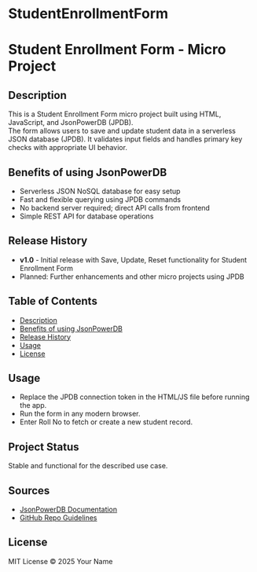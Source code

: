 # StudentEnrollmentForm
# Student Enrollment Form - Micro Project

## Description
This is a Student Enrollment Form micro project built using HTML, JavaScript, and JsonPowerDB (JPDB).  
The form allows users to save and update student data in a serverless JSON database (JPDB). It validates input fields and handles primary key checks with appropriate UI behavior.

## Benefits of using JsonPowerDB
- Serverless JSON NoSQL database for easy setup  
- Fast and flexible querying using JPDB commands  
- No backend server required; direct API calls from frontend  
- Simple REST API for database operations  

## Release History
- **v1.0** - Initial release with Save, Update, Reset functionality for Student Enrollment Form  
- Planned: Further enhancements and other micro projects using JPDB  

## Table of Contents
- [Description](#description)  
- [Benefits of using JsonPowerDB](#benefits-of-using-jsonpowerdb)  
- [Release History](#release-history)  
- [Usage](#usage)  
- [License](#license)

## Usage
- Replace the JPDB connection token in the HTML/JS file before running the app.  
- Run the form in any modern browser.  
- Enter Roll No to fetch or create a new student record.  

## Project Status
Stable and functional for the described use case.

## Sources
- [JsonPowerDB Documentation](https://jsonpowerdb.com)  
- [GitHub Repo Guidelines](https://guides.github.com/features/mastering-markdown/)

## License
MIT License © 2025 Your Name
